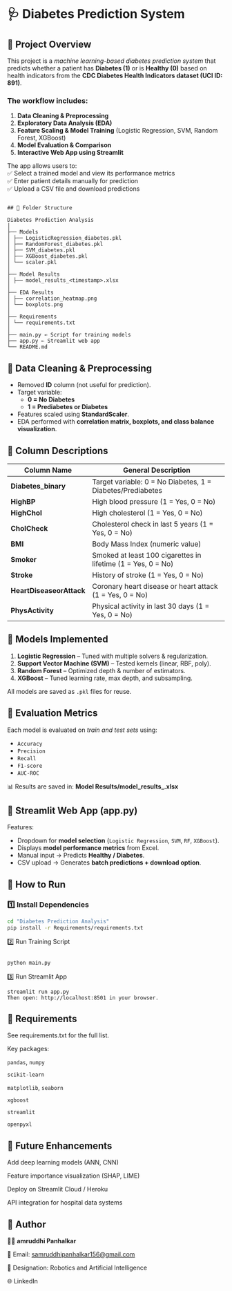 # 🩺 Diabetes Prediction System  

## 🔹 Project Overview  
This project is a *machine learning-based diabetes prediction system* that predicts whether a patient has **Diabetes (1)** or is **Healthy (0)** based on health indicators from the **CDC Diabetes Health Indicators dataset (UCI ID: 891)**.  

### The workflow includes:  
1. **Data Cleaning & Preprocessing**  
2. **Exploratory Data Analysis (EDA)**  
3. **Feature Scaling & Model Training** (Logistic Regression, SVM, Random Forest, XGBoost)  
4. **Model Evaluation & Comparison**  
5. **Interactive Web App using Streamlit**  

The app allows users to:  
✅ Select a trained model and view its performance metrics  
✅ Enter patient details manually for prediction  
✅ Upload a CSV file and download predictions  

```

## 🔹 Folder Structure  

Diabetes Prediction Analysis
│
├── Models
│ ├── LogisticRegression_diabetes.pkl
│ ├── RandomForest_diabetes.pkl
│ ├── SVM_diabetes.pkl
│ ├── XGBoost_diabetes.pkl
│ └── scaler.pkl
│
├── Model Results
│ ├── model_results_<timestamp>.xlsx
│
├── EDA Results
│ ├── correlation_heatmap.png
│ └── boxplots.png
│
├── Requirements
│ └── requirements.txt
│
├── main.py ← Script for training models
├── app.py ← Streamlit web app
└── README.md

```

## 🔹 Data Cleaning & Preprocessing  
- Removed **ID** column (not useful for prediction).  
- Target variable:  
  - **0 = No Diabetes**  
  - **1 = Prediabetes or Diabetes**  
- Features scaled using **StandardScaler**.  
- EDA performed with **correlation matrix, boxplots, and class balance visualization**.  



## 🔹 Column Descriptions  

| Column Name            | General Description |
|------------------------|----------------------|
| **Diabetes_binary**    | Target variable: 0 = No Diabetes, 1 = Diabetes/Prediabetes |
| **HighBP**             | High blood pressure (1 = Yes, 0 = No) |
| **HighChol**           | High cholesterol (1 = Yes, 0 = No) |
| **CholCheck**          | Cholesterol check in last 5 years (1 = Yes, 0 = No) |
| **BMI**                | Body Mass Index (numeric value) |
| **Smoker**             | Smoked at least 100 cigarettes in lifetime (1 = Yes, 0 = No) |
| **Stroke**             | History of stroke (1 = Yes, 0 = No) |
| **HeartDiseaseorAttack** | Coronary heart disease or heart attack (1 = Yes, 0 = No) |
| **PhysActivity**       | Physical activity in last 30 days (1 = Yes, 0 = No) |



## 🔹 Models Implemented  
1. **Logistic Regression** – Tuned with multiple solvers & regularization.  
2. **Support Vector Machine (SVM)** – Tested kernels (linear, RBF, poly).  
3. **Random Forest** – Optimized depth & number of estimators.  
4. **XGBoost** – Tuned learning rate, max depth, and subsampling.  

All models are saved as `.pkl` files for reuse.  


## 🔹 Evaluation Metrics  
Each model is evaluated on *train and test sets* using:  
- `Accuracy`  
- `Precision`  
- `Recall`  
- `F1-score`  
- `AUC-ROC`  

📊 Results are saved in: **Model Results/model_results_<timestamp>.xlsx**  



## 🔹 Streamlit Web App (app.py)  
Features:  
- Dropdown for **model selection** (`Logistic Regression`, `SVM`, `RF`, `XGBoost`).  
- Displays **model performance metrics** from Excel.  
- Manual input → Predicts **Healthy / Diabetes**.  
- CSV upload → Generates **batch predictions + download option**.  



## 🔹 How to Run  

### 1️⃣ Install Dependencies  
```bash
cd "Diabetes Prediction Analysis"
pip install -r Requirements/requirements.txt
```
2️⃣ Run Training Script
```bash

python main.py
```
3️⃣ Run Streamlit App
```
streamlit run app.py
Then open: http://localhost:8501 in your browser.
```

## 🔹 Requirements
See requirements.txt for the full list.

Key packages:

`pandas`, `numpy`

`scikit-learn`

`matplotlib`, `seaborn`

`xgboost`

`streamlit`

`openpyxl`

## 🔹 Future Enhancements
Add deep learning models (ANN, CNN)

Feature importance visualization (SHAP, LIME)

Deploy on Streamlit Cloud / Heroku

API integration for hospital data systems

## 🔹 Author

👩‍💻 **amruddhi Panhalkar**

📧 Email: samruddhipanhalkar156@gmail.com

🏫 Designation: Robotics and Artificial Intelligence

🌐 LinkedIn
